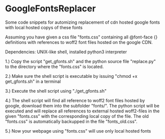 # GoogleFontsReplacer
Some code snippets for automizing replacement of cdn hosted google fonts with local hosted copys of these fonts

Assuming you have given a css file "fonts.css" containing all @font-face {} definitions with references to woff2 font files hosted on the google CDN.

Dependencies: UNIX-like shell, installed python3 interpreter

1.) Copy the script "get_gfonts.sh" and the python source file "replace.py" to the directory where the "fonts.css" is located.

2.) Make sure the shell script is executable by issuing "chmod +x get_gfonts.sh" in a terminal

3.) Execute the shell script using "./get_gfonts.sh"

4.) The shell script will find all reference to woff2 font files hosted by google, download them into the subfolder "fonts/". The python script will be executed and will replace all references to external hosted woff2-files in the given "fonts.css" with the corresponding local copy of the file. The old "fonts.css" is automatically backupped in the file "fonts_old.css".

5.) Now your webpage using "fonts.css" will use only local hosted fonts
